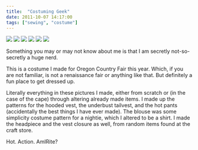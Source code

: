 ```yaml
---
title:  "Costuming Geek"
date: 2011-10-07 14:17:00
tags: ["sewing", "costume"]
---
```


<img src="/uploads/2011/10/geek01.jpg">
<img src="/uploads/2011/10/geek02.jpg">
<img src="/uploads/2011/10/geek03.jpg">
<img src="/uploads/2011/10/geek04.jpg">
<img src="/uploads/2011/10/geek05.jpg">
<img src="/uploads/2011/10/geek06.jpg">


Something you may or may not know about me is that I am secretly not-so-secretly a huge nerd.

This is a costume I made for Oregon Country Fair this year. Which, if you are not familiar, is not a renaissance fair or anything like that. But definitely a fun place to get dressed up.

Literally everything in these pictures I made, either from scratch or (in the case of the cape) through altering already made items. I made up the patterns for the hooded vest, the underbust tailvest, and the hot pants (accidentally the best things I have ever made). The blouse was some simplicity costume pattern for a nightie, which I altered to be a shirt. I made the headpiece and the vest closure as well, from random items found at the craft store.

Hot. Action. AmIRite?
